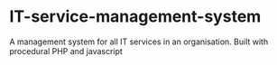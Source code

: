 # IT-service-management-system
A management system for all IT services in an organisation. Built with procedural PHP and javascript 
